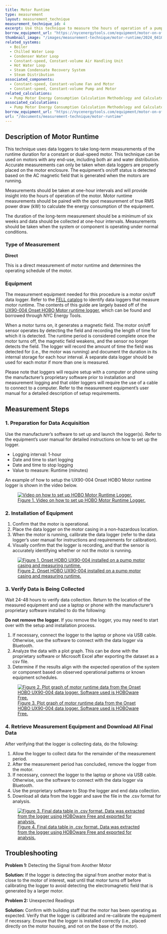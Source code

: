 ```yaml
---
title: Motor Runtime
type: measurement
layout: measurement_technique
measurement_technique_id: 4
excerpt: Use this technique to measure the hours of operation of a pump, fan or compressor motor with a data logger.
borrow_equipment_url: "https://nycenergytools.com/equipment/motor-on-off-logger-ux90-004/"
thumbnail_image: "/images/measurement-technique/motor-runtime/2024_0410_motor runtime MT_thumbnail.jpeg"
related_systems:
  - Boiler
  - Chilled Water Loop
  - Condenser Water Loop
  - Constant-speed, Constant-volume Air Handling Unit
  - Hot Water Loop
  - Steam Condensate Recovery System
  - Steam Distribution
associated_components:
  - Constant-speed, Constant-volume Fan and Motor
  - Constant-speed, Constant-volume Pump and Motor
related_calculations:
  - Pump Motor Energy Consumption Calculation Methodology and Calculator
associated_calculations:
  - Pump Motor Energy Consumption Calculation Methodology and Calculator
borrow_equipment_url: "https://nycenergytools.com/equipment/motor-on-off-logger-ux90-004/"
url: "/documents/measurement-technique/motor-runtime"
---
```


## Description of Motor Runtime

This technique uses data loggers to take long-term measurements of the runtime duration for a constant or dual-speed motor. This technique can be used on motors with any end-use, including both air and water distribution. Accurate measurements can only be taken when data loggers are properly placed on the motor enclosure. The equipment’s on/off status is detected based on the AC magnetic field that is generated when the motors are running.

Measurements should be taken at one-hour intervals and will provide insight into the hours of operation of the motor. Motor runtime measurements should be paired with the spot measurement of true RMS power draw (kW) to calculate the energy consumption of the equipment. 

The duration of the long-term measurement should be a minimum of six weeks and data should be collected at one-hour intervals. Measurements should be taken when the system or component is operating under normal conditions.

### Type of Measurement

<strong>Direct</strong>

This is a direct measurement of motor runtime and determines the operating schedule of the motor.

### Equipment

The measurement equipment needed for this procedure is a motor on/off data logger. Refer to the [FELL catalog](https://nycenergytools.com/equipment/) to identify data loggers that measure motor runtime. The contents of this guide are largely based off of the [UX90-004 Onset HOBO Motor runtime logger](https://nycenergytools.com/equipment/motor-on-off-logger-ux90-004/), which can be found and borrowed through NYC Energy Tools. 

When a motor turns on, it generates a magnetic field. The motor on/off sensor operates by detecting the field and recording the length of time for which it is detected. The runtime period is considered complete once the motor turns off, the magnetic field weakens, and the sensor no longer detects the field. The logger will record the amount of time the field was detected for (i.e., the motor was running) and document the duration in its internal storage for each hour interval. A separate data logger should be used for each motor if more than one is measured. 

Please note that loggers will require setup with a computer or phone using the manufacturer’s proprietary software prior to installation and measurement logging and that older loggers will require the use of a cable to connect to a computer.  Refer to the measurement equipment’s user manual for a detailed description of setup requirements.

## Measurement Steps

### 1. Preparation for Data Acquisition

Use the manufacturer’s software to set up and launch the logger(s). Refer to the equipment’s user manual for detailed instructions on how to set up the logger.

- Logging interval: 1-hour
- Date and time to start logging
- Date and time to stop logging
- Value to measure: Runtime (minutes)

An example of how to setup the UX90-004 Onset HOBO Motor runtime logger is shown in the video below.

<a href="https://www.youtube.com/embed/J472dkp5D3g?si=vlqnvQ-ophL4v08h">
<figure class="figure mb-3 mt-3 mx-auto">
  <img src="/images/measurement-technique/motor-runtime/Motor Runtime Figure 1 Updated.png" class="figure-img img-fluid rounded zoom" alt="Video on how to set up HOBO Motor Runtime Logger.">
  <figcaption class="figure-caption text-left">Figure 1. Video on how to set up HOBO Motor Runtime Logger.</figcaption>
</figure>
</a>

### 2. Installation of Equipment

1. Confirm that the motor is operational.
1. Place the data logger on the motor casing in a non-hazardous location.
1. When the motor is running, calibrate the data logger (refer to the data logger’s user manual for instructions and requirements for calibration).
1. Visually confirm that the logger is recording, and that the sensor is accurately identifying whether or not the motor is running.

<a href="https://www.youtube.com/watch?v=zQBLq7Wonqw">
<figure class="figure mb-3 mt-3 mx-auto">
  <img src="/images/measurement-technique/motor-runtime/Motor Runtime Figure 2 Updated.png" class="figure-img img-fluid rounded zoom" alt="Figure 1. Onset HOBO UX90-004 installed on a pump motor casing and measuring runtime.">
  <figcaption class="figure-caption text-left">Figure 2. Onset HOBO UX90-004 installed on a pump motor casing and measuring runtime.</figcaption>
</figure>
</a>

### 3. Verify Data is Being Collected

Wait 24-48 hours to verify data collection. Return to the location of the measured equipment and use a laptop or phone with the manufacturer’s proprietary software installed to do the following:

<div class="alert alert-warning" role="alert">
  <b>Do not remove the logger.</b> If you remove the logger, you may need to start over with the setup and installation process.
</div>

1. If necessary, connect the logger to the laptop or phone via USB cable. Otherwise, use the software to connect with the data logger via Bluetooth. 
1. Analyze the data with a plot graph. This can be done with the proprietary software or Microsoft Excel after exporting the dataset as a csv file.
1. Determine if the results align with the expected operation of the system or component based on observed operational patterns or known equipment schedules.

<a href="https://www.youtube.com/watch?v=JkNpQ81sdcQ">
<figure class="figure mb-3 mt-3 mx-auto">
  <img src="/images/measurement-technique/motor-runtime/Motor Runtime Figure 3 Updated.png" class="figure-img img-fluid rounded zoom" alt="Figure 2. Plot graph of motor runtime data from the Onset HOBO UX90-004 data logger. Software used is HOBOware Free.">
  <figcaption class="figure-caption text-left">Figure 3. Plot graph of motor runtime data from the Onset HOBO UX90-004 data logger. Software used is HOBOware Free.</figcaption>
</figure>
</a>

### 4. Retrieve Measurement Equipment and Download All Final Data

After verifying that the logger is collecting data, do the following:
1. Allow the logger to collect data for the remainder of the measurement period.
1. After the measurement period has concluded, remove the logger from the motor.
1. If necessary, connect the logger to the laptop or phone via USB cable. Otherwise, use the software to connect with the data logger via Bluetooth. 
1. Use the proprietary software to Stop the logger and end data collection. 
1. Download all data from the logger and save the file in the .csv format for analysis.

<a href="https://www.youtube.com/watch?v=M_ky5lMORBk">
<figure class="figure mb-3 mt-3 mx-auto">
  <img src="/images/measurement-technique/motor-runtime/Motor Runtime Figure 4 Updated.png" class="figure-img img-fluid rounded zoom" alt="Figure 3. Final data table in .csv format. Data was extracted from the logger using HOBOware Free and exported for analysis.">
  <figcaption class="figure-caption text-left">Figure 4. Final data table in .csv format. Data was extracted from the logger using HOBOware Free and exported for analysis.</figcaption>
</figure>
</a>

## Troubleshooting 

<strong>Problem 1: </strong>Detecting the Signal from Another Motor

<div class="alert alert-warning" role="alert">
<strong>Solution: </strong>If the logger is detecting the signal from another motor that is close to the motor of interest, wait until that motor turns off before calibrating the logger to avoid detecting the electromagnetic field that is generated by a larger motor.
</div>

<strong>Problem 2: </strong>Unexpected Readings

<div class="alert alert-warning" role="alert">
<strong>Solution: </strong>Confirm with building staff that the motor has been operating as expected. Verify that the logger is calibrated and re-calibrate the equipment if necessary. Ensure that the logger is installed correctly (i.e., placed directly on the motor housing, and not on the base of the motor).
</div>